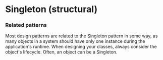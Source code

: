 # Singleton (structural)

### Related patterns

Most design patterns are related to the Singleton pattern in some way, as many objects in a system should have only one
instance during the application's runtime. When designing your classes, always consider the object's lifecycle. Often,
an object can be a Singleton.
